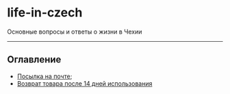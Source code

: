 # life-in-czech

Основные вопросы и ответы о жизни в Чехии

---

## Оглавление

- [Посылка на почте](./chech-post.md);
- [Возврат товара после 14 дней использования](/Reklamace.md)
